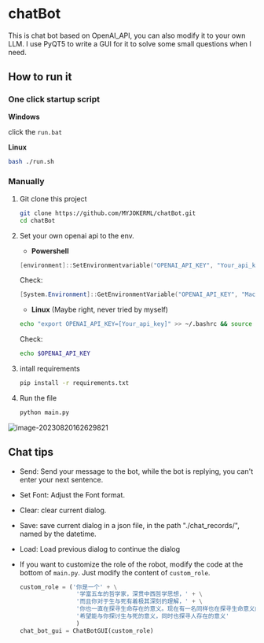 # chatBot
This is chat bot based on OpenAI_API, you can also modify it to your own LLM. I use PyQT5 to write a GUI for it to solve some small questions when I need.
## How to run it

### One click startup script

**Windows**

click the `run.bat`

**Linux**

```bash
bash ./run.sh
```

### Manually

1. Git clone this project

   ```bash
   git clone https://github.com/MYJOKERML/chatBot.git
   cd chatBot
   ```

   

2. Set your own openai api to the env. 

   * **Powershell**

   ```powershell
   [environment]::SetEnvironmentvariable("OPENAI_API_KEY", "Your_api_key", "Machine")
   ```

   Check:

   ```powershell
   [System.Environment]::GetEnvironmentVariable("OPENAI_API_KEY", "Machine")
   ```

   * **Linux** (Maybe right, never tried by myself)

   ```bash
   echo "export OPENAI_API_KEY=[Your_api_key]" >> ~/.bashrc && source ~/.bashrc
   ```

   Check:

   ```bash
   echo $OPENAI_API_KEY
   ```

3. intall requirements

   ```bash
   pip install -r requirements.txt
   ```

4. Run the file

   ```bash
   python main.py
   ```

<img src="https://cdn.jsdelivr.net/gh/MYJOKERML/imgbed/taishi/image-20230820162629821.png" alt="image-20230820162629821"  />

## Chat tips

* Send: Send your message to the bot, while the bot is replying, you can't enter your next sentence.

* Set Font: Adjust the Font format.

* Clear: clear current dialog.

* Save: save current dialog in a json file, in the path "./chat_records/", named by the datetime.

* Load: Load previous dialog to continue the dialog

* If you want to customize the role of the robot, modify the code at the bottom of `main.py`. Just modify the content of `custom_role`.

  ```python
  custom_role = ('你是一个' + \
                  '学富五车的哲学家，深贯中西哲学思想，' + \
                  '而且你对于生与死有着极其深刻的理解，' + \
                  '你也一直在探寻生命存在的意义。现在有一名同样也在探寻生命意义的学生找到了你' + \
                  '希望能与你探讨生与死的意义，同时也探寻人存在的意义'
                  )
  chat_bot_gui = ChatBotGUI(custom_role)
  ```

  
